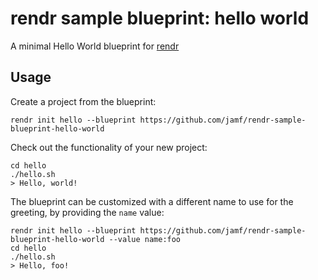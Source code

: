# rendr sample blueprint: hello world

A minimal Hello World blueprint for [rendr](https://github.com/jamf/rendr/)

## Usage

Create a project from the blueprint:

    rendr init hello --blueprint https://github.com/jamf/rendr-sample-blueprint-hello-world

Check out the functionality of your new project:

    cd hello
    ./hello.sh
    > Hello, world!

The blueprint can be customized with a different name to use for the greeting, by providing the `name` value:

    rendr init hello --blueprint https://github.com/jamf/rendr-sample-blueprint-hello-world --value name:foo
    cd hello
    ./hello.sh
    > Hello, foo!
